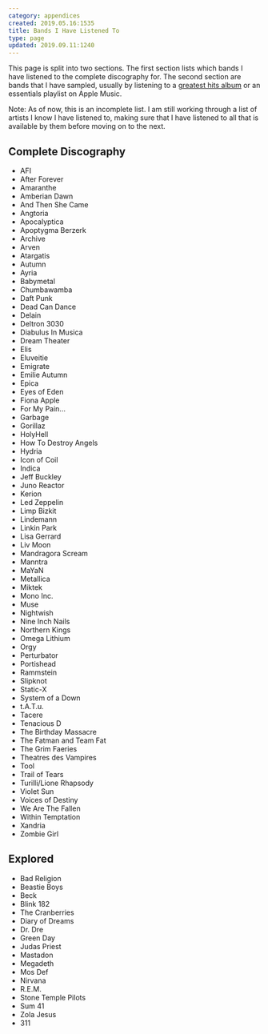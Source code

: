 ```yaml
---
category: appendices
created: 2019.05.16:1535
title: Bands I Have Listened To
type: page
updated: 2019.09.11:1240
---
```


This page is split into two sections. The first section lists which bands I have listened to the complete discography for. The second section are bands that I have sampled, usually by listening to a [greatest hits album](https://en.wikipedia.org/wiki/Greatest_hits_album) or an essentials playlist on Apple Music.

Note: As of now, this is an incomplete list. I am still working through a list of artists I know I have listened to, making sure that I have listened to all that is available by them before moving on to the next.

## Complete Discography

- AFI
- After Forever
- Amaranthe
- Amberian Dawn
- And Then She Came
- Angtoria
- Apocalyptica
- Apoptygma Berzerk
- Archive
- Arven
- Atargatis
- Autumn
- Ayria
- Babymetal
- Chumbawamba
- Daft Punk
- Dead Can Dance
- Delain
- Deltron 3030
- Diabulus In Musica
- Dream Theater
- Elis
- Eluveitie
- Emigrate
- Emilie Autumn
- Epica
- Eyes of Eden
- Fiona Apple
- For My Pain...
- Garbage
- Gorillaz
- HolyHell
- How To Destroy Angels
- Hydria
- Icon of Coil
- Indica
- Jeff Buckley
- Juno Reactor
- Kerion
- Led Zeppelin
- Limp Bizkit
- Lindemann
- Linkin Park
- Lisa Gerrard
- Liv Moon
- Mandragora Scream
- Manntra
- MaYaN
- Metallica
- Miktek
- Mono Inc.
- Muse
- Nightwish
- Nine Inch Nails
- Northern Kings
- Omega Lithium
- Orgy
- Perturbator
- Portishead
- Rammstein
- Slipknot
- Static-X
- System of a Down
- t.A.T.u.
- Tacere
- Tenacious D
- The Birthday Massacre
- The Fatman and Team Fat
- The Grim Faeries
- Theatres des Vampires
- Tool
- Trail of Tears
- Turilli/Lione Rhapsody
- Violet Sun
- Voices of Destiny
- We Are The Fallen
- Within Temptation
- Xandria
- Zombie Girl

## Explored

- Bad Religion
- Beastie Boys
- Beck
- Blink 182
- The Cranberries
- Diary of Dreams
- Dr. Dre
- Green Day
- Judas Priest
- Mastadon
- Megadeth
- Mos Def
- Nirvana
- R.E.M.
- Stone Temple Pilots
- Sum 41
- Zola Jesus
- 311
